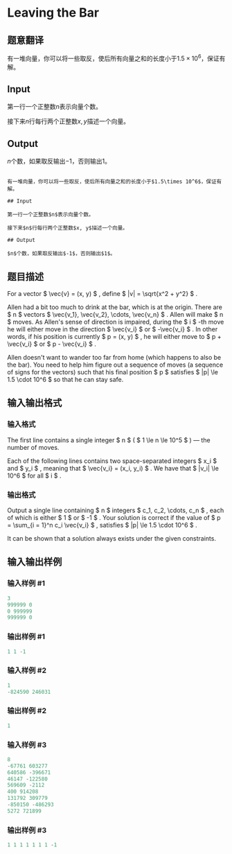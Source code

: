 # Leaving the Bar

## 题意翻译

有一堆向量，你可以将一些取反，使后所有向量之和的长度小于$1.5\times 10^6$，保证有解。

## Input

第一行一个正整数$n$表示向量个数。

接下来$n$行每行两个正整数$x, y$描述一个向量。

## Output

$n$个数，如果取反输出$-1$，否则输出$1$。

```

有一堆向量，你可以将一些取反，使后所有向量之和的长度小于$1.5\times 10^6$，保证有解。

## Input

第一行一个正整数$n$表示向量个数。

接下来$n$行每行两个正整数$x, y$描述一个向量。

## Output

$n$个数，如果取反输出$-1$，否则输出$1$。

```

## 题目描述

For a vector $ \vec{v} = (x, y) $ , define $ |v| = \sqrt{x^2 + y^2} $ .

Allen had a bit too much to drink at the bar, which is at the origin. There are $ n $ vectors $ \vec{v_1}, \vec{v_2}, \cdots, \vec{v_n} $ . Allen will make $ n $ moves. As Allen's sense of direction is impaired, during the $ i $ -th move he will either move in the direction $ \vec{v_i} $ or $ -\vec{v_i} $ . In other words, if his position is currently $ p = (x, y) $ , he will either move to $ p + \vec{v_i} $ or $ p - \vec{v_i} $ .

Allen doesn't want to wander too far from home (which happens to also be the bar). You need to help him figure out a sequence of moves (a sequence of signs for the vectors) such that his final position $ p $ satisfies $ |p| \le 1.5 \cdot 10^6 $ so that he can stay safe.

## 输入输出格式

### 输入格式

The first line contains a single integer $ n $ ( $ 1 \le n \le 10^5 $ ) — the number of moves.

Each of the following lines contains two space-separated integers $ x_i $ and $ y_i $ , meaning that $ \vec{v_i} = (x_i, y_i) $ . We have that $ |v_i| \le 10^6 $ for all $ i $ .

### 输出格式

Output a single line containing $ n $ integers $ c_1, c_2, \cdots, c_n $ , each of which is either $ 1 $ or $ -1 $ . Your solution is correct if the value of $ p = \sum_{i = 1}^n c_i \vec{v_i} $ , satisfies $ |p| \le 1.5 \cdot 10^6 $ .

It can be shown that a solution always exists under the given constraints.

## 输入输出样例

### 输入样例 #1

```cpp
3
999999 0
0 999999
999999 0

```
### 输出样例 #1

```cpp
1 1 -1 

```
### 输入样例 #2

```cpp
1
-824590 246031

```
### 输出样例 #2

```cpp
1 

```
### 输入样例 #3

```cpp
8
-67761 603277
640586 -396671
46147 -122580
569609 -2112
400 914208
131792 309779
-850150 -486293
5272 721899

```
### 输出样例 #3

```cpp
1 1 1 1 1 1 1 -1 

```
